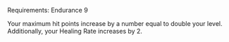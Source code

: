 Requirements: Endurance 9

Your maximum hit points increase by a number equal to double your level. Additionally, your Healing Rate increases by 2.